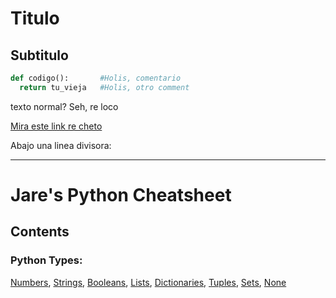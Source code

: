 # Titulo
## Subtitulo

```python
def codigo():       #Holis, comentario
  return tu_vieja   #Holis, otro comment

```

texto normal? Seh, re loco

[Mira este link re cheto](#Titulo)

Abajo una linea divisora:
***

# Jare's Python Cheatsheet

## Contents
### Python Types:
[Numbers](#), [Strings](#), [Booleans](#), [Lists](#), [Dictionaries](#), [Tuples](#), [Sets](#), [None](#)
